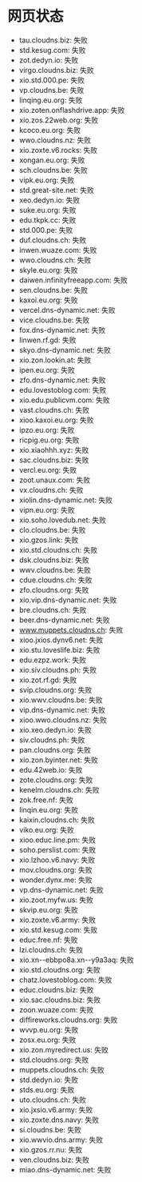 # 网页状态
- tau.cloudns.biz: 失败
- std.kesug.com: 失败
- zot.dedyn.io: 失败
- virgo.cloudns.biz: 失败
- xio.std.000.pe: 失败
- vp.cloudns.be: 失败
- linqing.eu.org: 失败
- xio.zoten.onflashdrive.app: 失败
- xio.zos.22web.org: 失败
- kcoco.eu.org: 失败
- wwo.cloudns.nz: 失败
- xio.zoxte.v6.rocks: 失败
- xongan.eu.org: 失败
- sch.cloudns.be: 失败
- vipk.eu.org: 失败
- std.great-site.net: 失败
- xeo.dedyn.io: 失败
- suke.eu.org: 失败
- edu.tkpk.cc: 失败
- std.000.pe: 失败
- duf.cloudns.ch: 失败
- inwen.wuaze.com: 失败
- wwo.cloudns.ch: 失败
- skyle.eu.org: 失败
- daiwen.infinityfreeapp.com: 失败
- sen.cloudns.be: 失败
- kaxoi.eu.org: 失败
- vercel.dns-dynamic.net: 失败
- vice.cloudns.be: 失败
- fox.dns-dynamic.net: 失败
- linwen.rf.gd: 失败
- skyo.dns-dynamic.net: 失败
- xio.zon.lookin.at: 失败
- ipen.eu.org: 失败
- zfo.dns-dynamic.net: 失败
- edu.lovestoblog.com: 失败
- xio.edu.publicvm.com: 失败
- vast.cloudns.ch: 失败
- xioo.kaxoi.eu.org: 失败
- ipzo.eu.org: 失败
- ricpig.eu.org: 失败
- xio.xiaohhh.xyz: 失败
- sac.cloudns.biz: 失败
- vercl.eu.org: 失败
- zoot.unaux.com: 失败
- vx.cloudns.ch: 失败
- xiolin.dns-dynamic.net: 失败
- vipn.eu.org: 失败
- xio.soho.lovedub.net: 失败
- clo.cloudns.be: 失败
- xio.gzos.link: 失败
- xio.std.cloudns.ch: 失败
- dsk.cloudns.biz: 失败
- wwv.cloudns.be: 失败
- cdue.cloudns.ch: 失败
- zfo.cloudns.org: 失败
- xio.vip.dns-dynamic.net: 失败
- bre.cloudns.ch: 失败
- beer.dns-dynamic.net: 失败
- www.muppets.cloudns.ch: 失败
- xioo.jxios.dynv6.net: 失败
- xio.stu.loveslife.biz: 失败
- edu.ezpz.work: 失败
- xio.siv.cloudns.ph: 失败
- xio.zot.rf.gd: 失败
- svip.cloudns.org: 失败
- xio.wwv.cloudns.be: 失败
- vip.dns-dynamic.net: 失败
- xioo.wwo.cloudns.nz: 失败
- xio.xeo.dedyn.io: 失败
- siv.cloudns.ph: 失败
- pan.cloudns.org: 失败
- xio.zon.byinter.net: 失败
- edu.42web.io: 失败
- zote.cloudns.org: 失败
- kenelm.cloudns.ch: 失败
- zok.free.nf: 失败
- linqin.eu.org: 失败
- kaixin.cloudns.ch: 失败
- viko.eu.org: 失败
- xioo.educ.line.pm: 失败
- soho.perslist.com: 失败
- xio.lzhoo.v6.navy: 失败
- mov.cloudns.org: 失败
- wonder.dynx.me: 失败
- vp.dns-dynamic.net: 失败
- xio.zoot.myfw.us: 失败
- skvip.eu.org: 失败
- xio.zoxte.v6.army: 失败
- xio.std.kesug.com: 失败
- educ.free.nf: 失败
- lzi.cloudns.ch: 失败
- xio.xn--ebbpo8a.xn--y9a3aq: 失败
- xio.std.cloudns.org: 失败
- chatz.lovestoblog.com: 失败
- educ.cloudns.biz: 失败
- xio.sac.cloudns.biz: 失败
- zoon.wuaze.com: 失败
- diffireworks.cloudns.org: 失败
- wvvp.eu.org: 失败
- zosx.eu.org: 失败
- xio.zon.myredirect.us: 失败
- std.cloudns.org: 失败
- muppets.cloudns.ch: 失败
- std.dedyn.io: 失败
- stds.eu.org: 失败
- uto.cloudns.ch: 失败
- xio.jxsio.v6.army: 失败
- xio.zoxte.dns.navy: 失败
- si.cloudns.be: 失败
- xio.wwvio.dns.army: 失败
- xio.gzos.rr.nu: 失败
- ven.cloudns.biz: 失败
- miao.dns-dynamic.net: 失败
